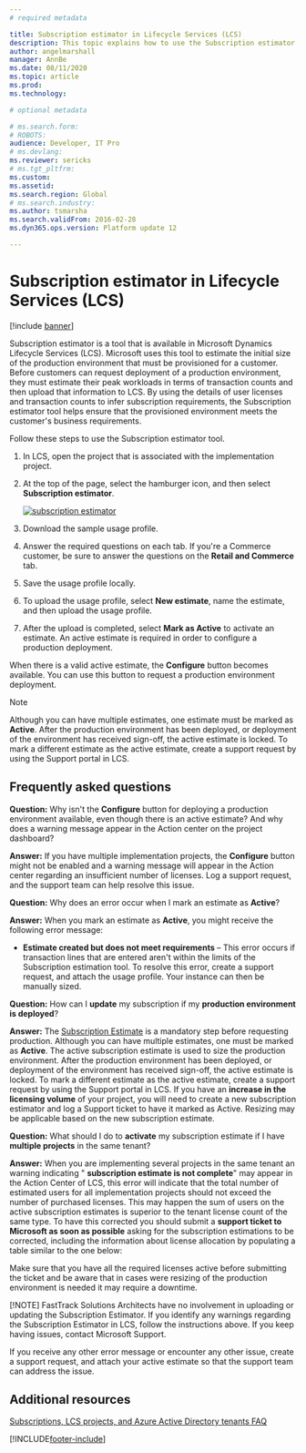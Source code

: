 ```yaml
---
# required metadata

title: Subscription estimator in Lifecycle Services (LCS)
description: This topic explains how to use the Subscription estimator tool that is available in Lifecycle Services (LCS).
author: angelmarshall
manager: AnnBe
ms.date: 08/11/2020
ms.topic: article
ms.prod: 
ms.technology: 

# optional metadata

# ms.search.form: 
# ROBOTS: 
audience: Developer, IT Pro
# ms.devlang: 
ms.reviewer: sericks
# ms.tgt_pltfrm: 
ms.custom: 
ms.assetid: 
ms.search.region: Global
# ms.search.industry: 
ms.author: tsmarsha
ms.search.validFrom: 2016-02-28
ms.dyn365.ops.version: Platform update 12

---
```

# Subscription estimator in Lifecycle Services (LCS)

[!include [banner](../includes/banner.md)]

Subscription estimator is a tool that is available in Microsoft Dynamics Lifecycle Services (LCS). Microsoft uses this tool to estimate the initial size of the production environment that must be provisioned for a customer. Before customers can request deployment of a production environment, they must estimate their peak workloads in terms of transaction counts and then upload that information to LCS. By using the details of user licenses and transaction counts to infer subscription requirements, the Subscription estimator tool helps ensure that the provisioned environment meets the customer's business requirements.

Follow these steps to use the Subscription estimator tool.

1. In LCS, open the project that is associated with the implementation project.
2. At the top of the page, select the hamburger icon, and then select **Subscription estimator**.

    [![subscription estimator](./media/subscription_estimator_01.png)](./media/subscription_estimator_01.png)

3. Download the sample usage profile.
4. Answer the required questions on each tab. If you're a Commerce customer, be sure to answer the questions on the **Retail and Commerce** tab.
5. Save the usage profile locally.
6. To upload the usage profile, select **New estimate**, name the estimate, and then upload the usage profile.
7. After the upload is completed, select **Mark as Active** to activate an estimate. An active estimate is required in order to configure a production deployment.

When there is a valid active estimate, the **Configure** button becomes available. You can use this button to request a production environment deployment.

> [!NOTE]
> Although you can have multiple estimates, one estimate must be marked as **Active**. After the production environment has been deployed, or deployment of the environment has received sign-off, the active estimate is locked. To mark a different estimate as the active estimate, create a support request by using the Support portal in LCS.

## Frequently asked questions

**Question:** Why isn't the **Configure** button for deploying a production environment available, even though there is an active estimate? And why does a warning message appear in the Action center on the project dashboard?

**Answer:** If you have multiple implementation projects, the **Configure** button might not be enabled and a warning message will appear in the Action center regarding an insufficient number of licenses. Log a support request, and the support team can help resolve this issue.

**Question:** Why does an error occur when I mark an estimate as **Active**?

**Answer:** When you mark an estimate as **Active**, you might receive the following error message:

- **Estimate created but does not meet requirements** – This error occurs if transaction lines that are entered aren't within the limits of the Subscription estimation tool. To resolve this error, create a support request, and attach the usage profile. Your instance can then be manually sized.

**Question:** How can I **update** my subscription if my **production environment is deployed**?

**Answer:** The [Subscription Estimate](https://docs.microsoft.com/dynamics365/fin-ops-core/dev-itpro/lifecycle-services/subscription-estimator) is a mandatory step before requesting production. Although you can have multiple estimates, one must be marked as  **Active**. The active subscription estimate  is used to size the production environment. After the production environment has been deployed, or deployment of the environment has received sign-off, the active estimate is locked. To mark a different estimate as the active estimate, create a support request by using the Support portal in LCS. If you have an  **increase in the licensing volume**  of your project, you will need to create a new subscription estimator and log a Support ticket to have it marked as Active. Resizing may be applicable based on the new subscription estimate.

**Question:** What should I do to **activate** my subscription estimate if I have **multiple projects** in the same tenant?

**Answer:** When you are implementing several projects in the same tenant an warning indicating &quot; **subscription estimate is not complete**&quot; may appear in the Action Center of LCS, this error will indicate that the total number of estimated users for all implementation projects should not exceed the number of purchased licenses. This may happen the sum of users on the active subscription estimates is superior to the tenant license count of the same type. To have this corrected you should submit a  **support ticket to Microsoft as soon as possible**  asking for the subscription estimations to be corrected, including the information about license allocation by populating a table similar to the one below:

Make sure that you have all the required licenses active before submitting the ticket and be aware that in cases were resizing of the production environment is needed it may require a downtime.

[!NOTE] FastTrack Solutions Architects have no involvement in uploading or updating the Subscription Estimator. If you identify any warnings regarding the Subscription Estimator in LCS, follow the instructions above. If you keep having issues, contact Microsoft Support. 

If you receive any other error message or encounter any other issue, create a support request, and attach your active estimate so that the support team can address the issue.
 
 ## Additional resources
 [Subscriptions, LCS projects, and Azure Active Directory tenants FAQ](https://docs.microsoft.com/dynamics365/fin-ops-core/fin-ops/get-started/subscription-overview)


[!INCLUDE[footer-include](../../../includes/footer-banner.md)]
